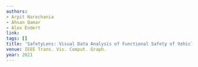 ```yaml
---
authors:
- Arpit Narechania
- Ahsan Qamar
- Alex Endert
link:
tags: []
title: 'SafetyLens: Visual Data Analysis of Functional Safety of Vehicles.'
venue: IEEE Trans. Vis. Comput. Graph.
year: 2021
---
```

